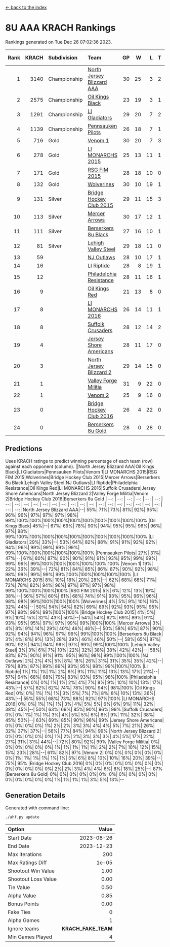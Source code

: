 [<- back to the index](readme.md)
# 8U AAA KRACH Rankings
Rankings generated on Tue Dec 26 07:02:36 2023.

Rank|KRACH|Subdivision|Team|GP|W|L|T|OTW|OTL|SoS|Exp Wins|Win Diff
---:|---:|:---|:---|---:|---:|---:|---:|---:|---:|---:|---:|---:
1|3140|Championship|[North Jersey Blizzard AAA](https://gamesheetstats.com/seasons/3659/teams/140205/schedule)|30|25|3|2|0|0|590|26.8|-0.0
2|2575|Championship|[Oil Kings Black](https://gamesheetstats.com/seasons/3659/teams/140206/schedule)|23|19|3|1|1|0|634|20.3|-0.0
3|1291|Championship|[LI Gladiators](https://gamesheetstats.com/seasons/3659/teams/140201/schedule)|29|20|7|2|1|0|891|21.8|-0.0
4|1139|Championship|[Pennsauken Pilots](https://gamesheetstats.com/seasons/3659/teams/140208/schedule)|26|18|7|1|0|0|826|19.3|-0.0
5|716|Gold|[Venom 1](https://gamesheetstats.com/seasons/3659/teams/140213/schedule)|30|20|7|3|2|1|681|22.3|-0.0
6|278|Gold|[LI MONARCHS 2015](https://gamesheetstats.com/seasons/3659/teams/140198/schedule)|25|13|11|1|0|0|726|14.3|-0.0
7|171|Gold|[RSG FIM 2015](https://gamesheetstats.com/seasons/3659/teams/140210/schedule)|28|18|10|0|0|1|541|18.8|-0.0
8|132|Gold|[Wolverines](https://gamesheetstats.com/seasons/3659/teams/140215/schedule)|30|10|19|1|0|2|932|11.3|-0.0
9|131|Silver|[Bridge Hockey Club 2015](https://gamesheetstats.com/seasons/3659/teams/140194/schedule)|29|11|15|3|1|3|639|13.3|-0.0
10|113|Silver|[Mercer Arrows](https://gamesheetstats.com/seasons/3659/teams/140202/schedule)|30|17|12|1|2|1|320|18.3|-0.0
11|111|Silver|[Berserkers 8u Black](https://gamesheetstats.com/seasons/3659/teams/140192/schedule)|27|16|10|1|0|0|373|17.3|-0.0
12|81|Silver|[Lehigh Valley Steel](https://gamesheetstats.com/seasons/3659/teams/140197/schedule)|29|18|11|0|2|0|385|18.8|-0.0
13|59||[NJ Outlaws](https://gamesheetstats.com/seasons/3659/teams/140203/schedule)|28|10|17|1|1|2|684|11.3|-0.0
14|16||[LI Riptide](https://gamesheetstats.com/seasons/3659/teams/140200/schedule)|28|8|19|1|0|0|603|9.4|0.0
15|12||[Philadelphia Resistance](https://gamesheetstats.com/seasons/3659/teams/140209/schedule)|28|11|16|1|0|0|154|12.4|0.0
16|9||[Oil Kings Red](https://gamesheetstats.com/seasons/3659/teams/140207/schedule)|21|13|8|0|0|1|22|13.9|0.0
17|8||[LI MONARCHS 2016](https://gamesheetstats.com/seasons/3659/teams/140199/schedule)|26|14|11|1|2|0|27|15.4|0.0
18|8||[Suffolk Crusaders](https://gamesheetstats.com/seasons/3659/teams/140211/schedule)|28|12|14|2|2|1|89|13.9|0.0
19|4||[Jersey Shore Americans](https://gamesheetstats.com/seasons/3659/teams/140196/schedule)|28|11|17|0|0|2|109|11.9|0.0
20|3||[North Jersey Blizzard 2](https://gamesheetstats.com/seasons/3659/teams/140204/schedule)|29|14|15|0|2|2|21|14.9|0.0
21|1||[Valley Forge Militia](https://gamesheetstats.com/seasons/3659/teams/140212/schedule)|31|9|22|0|0|1|146|9.9|0.0
22|1||[Venom 2](https://gamesheetstats.com/seasons/3659/teams/140214/schedule)|25|9|16|0|1|0|16|9.9|0.0
23|0||[Bridge Hockey Club 2016](https://gamesheetstats.com/seasons/3659/teams/140195/schedule)|26|4|22|0|0|0|20|4.9|0.0
24|0||[Berserkers 8u Gold](https://gamesheetstats.com/seasons/3659/teams/140193/schedule)|28|0|28|0|0|0|10|0.9|0.0

## Predictions
Uses KRACH ratings to predict winning percentage of each team (row) against each opponent (column).
||North Jersey Blizzard AAA|Oil Kings Black|LI Gladiators|Pennsauken Pilots|Venom 1|LI MONARCHS 2015|RSG FIM 2015|Wolverines|Bridge Hockey Club 2015|Mercer Arrows|Berserkers 8u Black|Lehigh Valley Steel|NJ Outlaws|LI Riptide|Philadelphia Resistance|Oil Kings Red|LI MONARCHS 2016|Suffolk Crusaders|Jersey Shore Americans|North Jersey Blizzard 2|Valley Forge Militia|Venom 2|Bridge Hockey Club 2016|Berserkers 8u Gold
| --: | --: | --: | --: | --: | --: | --: | --: | --: | --: | --: | --: | --: | --: | --: | --: | --: | --: | --: | --: | --: | --: | --: | --: | --: 
|North Jersey Blizzard AAA|--| 55%| 71%| 73%| 81%| 92%| 95%| 96%| 96%| 97%| 97%| 97%| 98%| 99%|100%|100%|100%|100%|100%|100%|100%|100%|100%|100%
|Oil Kings Black| 45%|--| 67%| 69%| 78%| 90%| 94%| 95%| 95%| 96%| 96%| 97%| 98%| 99%|100%|100%|100%|100%|100%|100%|100%|100%|100%|100%
|LI Gladiators| 29%| 33%|--| 53%| 64%| 82%| 88%| 91%| 91%| 92%| 92%| 94%| 96%| 99%| 99%| 99%| 99%| 99%|100%|100%|100%|100%|100%|100%
|Pennsauken Pilots| 27%| 31%| 47%|--| 61%| 80%| 87%| 90%| 90%| 91%| 91%| 93%| 95%| 99%| 99%| 99%| 99%| 99%|100%|100%|100%|100%|100%|100%
|Venom 1| 19%| 22%| 36%| 39%|--| 72%| 81%| 84%| 85%| 86%| 87%| 90%| 92%| 98%| 98%| 99%| 99%| 99%| 99%|100%|100%|100%|100%|100%
|LI MONARCHS 2015|  8%| 10%| 18%| 20%| 28%|--| 62%| 68%| 68%| 71%| 72%| 78%| 82%| 94%| 96%| 97%| 97%| 97%| 98%| 99%|100%|100%|100%|100%
|RSG FIM 2015|  5%|  6%| 12%| 13%| 19%| 38%|--| 56%| 57%| 60%| 61%| 68%| 74%| 91%| 93%| 95%| 96%| 96%| 98%| 98%| 99%|100%|100%|100%
|Wolverines|  4%|  5%|  9%| 10%| 16%| 32%| 44%|--| 50%| 54%| 54%| 62%| 69%| 89%| 92%| 93%| 95%| 95%| 97%| 98%| 99%| 99%|100%|100%
|Bridge Hockey Club 2015|  4%|  5%|  9%| 10%| 15%| 32%| 43%| 50%|--| 54%| 54%| 62%| 69%| 89%| 91%| 93%| 95%| 95%| 97%| 97%| 99%| 99%|100%|100%
|Mercer Arrows|  3%|  4%|  8%|  9%| 14%| 29%| 40%| 46%| 46%|--| 50%| 58%| 65%| 87%| 90%| 92%| 94%| 94%| 96%| 97%| 99%| 99%|100%|100%
|Berserkers 8u Black|  3%|  4%|  8%|  9%| 13%| 28%| 39%| 46%| 46%| 50%|--| 58%| 65%| 87%| 90%| 92%| 94%| 94%| 96%| 97%| 99%| 99%|100%|100%
|Lehigh Valley Steel|  3%|  3%|  6%|  7%| 10%| 22%| 32%| 38%| 38%| 42%| 42%|--| 58%| 83%| 87%| 90%| 91%| 91%| 95%| 96%| 98%| 99%|100%|100%
|NJ Outlaws|  2%|  2%|  4%|  5%|  8%| 18%| 26%| 31%| 31%| 35%| 35%| 42%|--| 79%| 83%| 87%| 89%| 89%| 93%| 95%| 98%| 99%|100%|100%
|LI Riptide|  1%|  1%|  1%|  1%|  2%|  6%|  9%| 11%| 11%| 13%| 13%| 17%| 21%|--| 57%| 64%| 68%| 68%| 79%| 83%| 93%| 95%| 98%|100%
|Philadelphia Resistance|  0%|  0%|  1%|  1%|  2%|  4%|  7%|  8%|  9%| 10%| 10%| 13%| 17%| 43%|--| 57%| 62%| 62%| 74%| 78%| 90%| 94%| 98%|100%
|Oil Kings Red|  0%|  0%|  1%|  1%|  1%|  3%|  5%|  7%|  7%|  8%|  8%| 10%| 13%| 36%| 43%|--| 55%| 55%| 68%| 73%| 88%| 92%| 97%|100%
|LI MONARCHS 2016|  0%|  0%|  1%|  1%|  1%|  3%|  4%|  5%|  5%|  6%|  6%|  9%| 11%| 32%| 38%| 45%|--| 50%| 63%| 69%| 85%| 90%| 96%| 99%
|Suffolk Crusaders|  0%|  0%|  1%|  1%|  1%|  3%|  4%|  5%|  5%|  6%|  6%|  9%| 11%| 32%| 38%| 45%| 50%|--| 63%| 69%| 85%| 90%| 96%| 99%
|Jersey Shore Americans|  0%|  0%|  0%|  0%|  1%|  2%|  2%|  3%|  3%|  4%|  4%|  5%|  7%| 21%| 26%| 32%| 37%| 37%|--| 56%| 77%| 84%| 94%| 99%
|North Jersey Blizzard 2|  0%|  0%|  0%|  0%|  0%|  1%|  2%|  2%|  3%|  3%|  3%|  4%|  5%| 17%| 22%| 27%| 31%| 31%| 44%|--| 72%| 80%| 92%| 99%
|Valley Forge Militia|  0%|  0%|  0%|  0%|  0%|  0%|  1%|  1%|  1%|  1%|  1%|  2%|  2%|  7%| 10%| 12%| 15%| 15%| 23%| 28%|--| 61%| 82%| 97%
|Venom 2|  0%|  0%|  0%|  0%|  0%|  0%|  0%|  1%|  1%|  1%|  1%|  1%|  1%|  5%|  6%|  8%| 10%| 10%| 16%| 20%| 39%|--| 75%| 95%
|Bridge Hockey Club 2016|  0%|  0%|  0%|  0%|  0%|  0%|  0%|  0%|  0%|  0%|  0%|  0%|  0%|  2%|  2%|  3%|  4%|  4%|  6%|  8%| 18%| 25%|--| 87%
|Berserkers 8u Gold|  0%|  0%|  0%|  0%|  0%|  0%|  0%|  0%|  0%|  0%|  0%|  0%|  0%|  0%|  0%|  0%|  1%|  1%|  1%|  1%|  3%|  5%| 13%|--

## Generation Details

Generated with command line:
```
./ahf.py update
```

| Option | Value |
| :----- | ----: |
| Start Date | 2023-08-26 |
| End Date | 2023-12-23 |
| Max Iterations | 200 |
| Max Ratings Diff | 1e-05 |
| Shootout Win Value | 1.00 |
| Shootout Loss Value | 0.00 |
| Tie Value | 0.50 |
| Alpha Value | 0.85 |
| Bonus Points | 0.00 |
| Fake Ties | 0 |
| Alpha Games | 1 |
| Ignore teams | __KRACH_FAKE_TEAM__ |
| Min Games Played | 4 |


